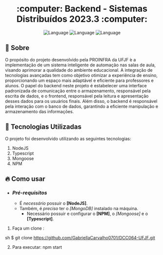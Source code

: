<h1 align="center">
    <br><br>
    <b> :computer: Backend - Sistemas Distribuídos 2023.3 :computer: </b> 
</h1>

<p align="center">
  <img alt="Language" src="https://img.shields.io/badge/language-PHP-brightgreen">
  <img alt="Language" src="https://img.shields.io/badge/language-JQuery-brightgreen">
  <img alt="Language" src="https://img.shields.io/badge/language-Ajax-brightgreen">

</p>


## :bookmark: Sobre

O propósito do projeto desenvolvido pela PROINFRA da UFJF  ́e a implementação de um
sistema inteligente de automação nas salas de aula, visando aprimorar a qualidade do ambiente educacional. 
A integração de tecnologias avançadas tem como objetivo otimizar a
experiência de ensino, proporcionando um espaço mais adaptável e eficiente para professores e alunos.
O papel do backend neste projeto é estabelecer uma interface padronizada de comunicação entre o armazenamento, responsável pela escrita de dados, e o frontend, responsável pela leitura e apresentação desses dados para os usuários finais. Além disso, o backend é responsável pela interação com o banco de dados, garantindo a eficiente manipulação e armazenamento das informações.

<a id="documentacao"></a>

## :rocket: Tecnologias Utilizadas

O projeto foi desenvolvido utilizando as seguintes tecnologias:

1. NodeJS
2. Typescript
3. Mongoose
4. NPM

<a id="como-usar"></a>

## :fire: Como usar

- ### *Pré-requisitos*

  - É *necessário* possuir o **[NodeJS]**.
  - Também, é *preciso* ter o *[MongoDB]* instalado na máquina.
	- Necessário possuir e configurar o  **[NPM]**, o *[Mongoose]* e o **[Typescript]**.

1. Faça um clone :

sh
  $ git clone https://github.com/GabriellaCarvalho0701/DCC064-UFJF.git 


2. Para executar:
	npm start

